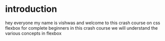 # introduction

hey everyone my name is vishwas and welcome to this crash course on css
flexbox for complete beginners in this crash course we will understand
the various concepts in flexbox
